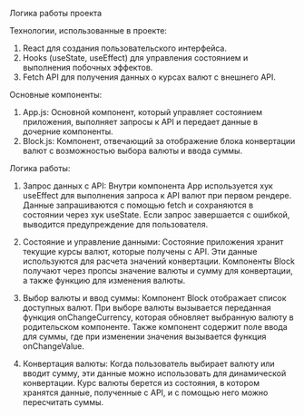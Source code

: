 Логика работы проекта

Технологии, использованные в проекте:
1. React для создания пользовательского интерфейса.
2. Hooks (useState, useEffect) для управления состоянием и выполнения побочных эффектов.
3. Fetch API для получения данных о курсах валют с внешнего API.

Основные компоненты:
1. App.js: Основной компонент, который управляет состоянием приложения, выполняет запросы к API и передает данные в дочерние компоненты.
2. Block.js: Компонент, отвечающий за отображение блока конвертации валют с возможностью выбора валюты и ввода суммы.

Логика работы:
1. Запрос данных с API: Внутри компонента App используется хук useEffect для выполнения запроса к API валют при первом рендере. Данные запрашиваются с помощью fetch и сохраняются в состоянии через хук useState. Если запрос завершается с ошибкой, выводится предупреждение для пользователя.

2. Состояние и управление данными: Состояние приложения хранит текущие курсы валют, которые получены с API. Эти данные используются для расчета значений конвертации. Компоненты Block получают через пропсы значение валюты и сумму для конвертации, а также функцию для изменения валюты.

3. Выбор валюты и ввод суммы: Компонент Block отображает список доступных валют. При выборе валюты вызывается переданная функция onChangeCurrency, которая обновляет выбранную валюту в родительском компоненте. Также компонент содержит поле ввода для суммы, где при изменении значения вызывается функция onChangeValue.

4. Конвертация валюты: Когда пользователь выбирает валюту или вводит сумму, эти данные можно использовать для динамической конвертации. Курс валюты берется из состояния, в котором хранятся данные, полученные с API, и с помощью него можно пересчитать суммы.
